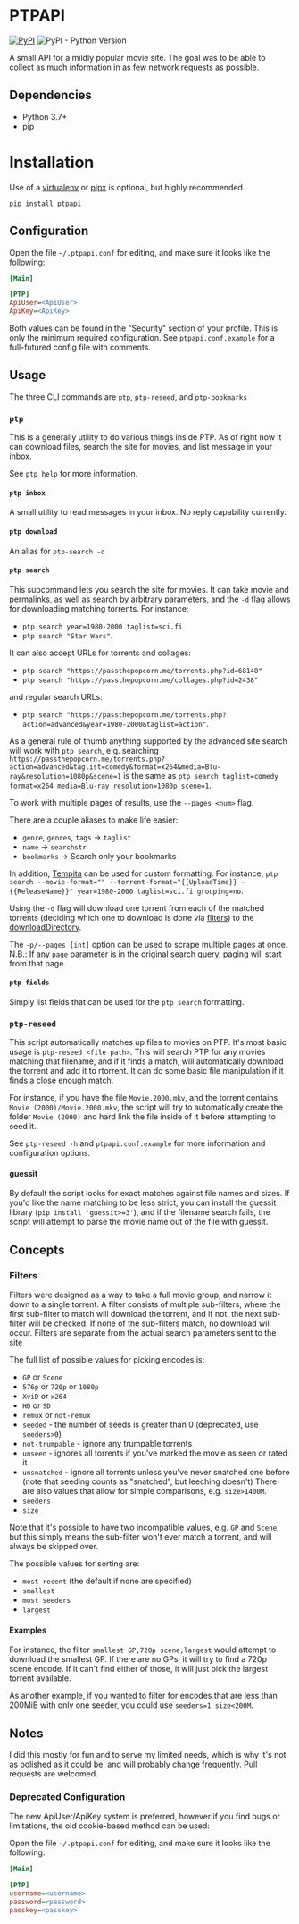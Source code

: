 # PTPAPI

[![PyPI](https://img.shields.io/pypi/v/pyrosimple)](https://pypi.org/project/ptpapi/)
![PyPI - Python Version](https://img.shields.io/pypi/pyversions/ptpapi)

A small API for a mildly popular movie site. The goal was to be able
to collect as much information in as few network requests as possible.

## Dependencies

* Python 3.7+
* pip

# Installation

Use of a
[virtualenv](https://virtualenv.readthedocs.org/en/latest/userguide.html#usage)
or [pipx](https://pypa.github.io/pipx/) is optional, but highly
recommended.

`pip install ptpapi`

## Configuration

Open the file `~/.ptpapi.conf` for editing, and make sure it looks like the following:

```ini
[Main]

[PTP]
ApiUser=<ApiUser>
ApiKey=<ApiKey>
```

Both values can be found in the "Security" section of your
profile. This is only the minimum required configuration. See
`ptpapi.conf.example` for a full-futured config file with comments.

## Usage

The three CLI commands are `ptp`, `ptp-reseed`, and `ptp-bookmarks`

### `ptp`

This is a generally utility to do various things inside PTP. As of
right now it can download files, search the site for movies, and list
message in your inbox.

See `ptp help` for more information.

#### `ptp inbox`

A small utility to read messages in your inbox. No reply capability currently.

#### `ptp download`

An alias for `ptp-search -d`

#### `ptp search`

This subcommand lets you search the site for movies. It can take movie
and permalinks, as well as search by arbitrary parameters, and the
`-d` flag allows for downloading matching torrents. For instance:
- `ptp search year=1980-2000 taglist=sci.fi`
- `ptp search "Star Wars"`.

It can also accept URLs for torrents and collages:
- `ptp search "https://passthepopcorn.me/torrents.php?id=68148"`
- `ptp search "https://passthepopcorn.me/collages.php?id=2438"`

and regular search URLs:
- `ptp search "https://passthepopcorn.me/torrents.php?action=advanced&year=1980-2000&taglist=action"`.

As a general rule of thumb anything supported by the advanced site
search will work with `ptp search`, e.g. searching
`https://passthepopcorn.me/torrents.php?action=advanced&taglist=comedy&format=x264&media=Blu-ray&resolution=1080p&scene=1`
is the same as `ptp search taglist=comedy format=x264 media=Blu-ray
resolution=1080p scene=1`.

To work with multiple pages of results, use the `--pages <num>` flag.

There are a couple aliases to make life easier:

* `genre`, `genres`, `tags` -> `taglist`
* `name` -> `searchstr`
* `bookmarks` -> Search only your bookmarks

In addition, [Tempita](http://pythonpaste.org/tempita/) can be used
for custom formatting. For instance, `ptp search --movie-format=""
--torrent-format="{{UploadTime}} - {{ReleaseName}}" year=1980-2000
taglist=sci.fi grouping=no`.

Using the `-d` flag will download one torrent from each of the matched
torrents (deciding which one to download is done via
[filters](#filters)) to the
[downloadDirectory](ptpapi.conf.example#L9).

The `-p/--pages [int]` option can be used to scrape multiple pages at
once. N.B.: If any `page` parameter is in the original search query,
paging will start from that page.

#### `ptp fields`

Simply list fields that can be used for the `ptp search` formatting.

### `ptp-reseed`

This script automatically matches up files to movies on PTP. It's most
basic usage is `ptp-reseed <file path>`. This will search PTP for any
movies matching that filename, and if it finds a match, will
automatically download the torrent and add it to rtorrent. It can do
some basic file manipulation if it finds a close enough match.

For instance, if you have the file `Movie.2000.mkv`, and the torrent
contains `Movie (2000)/Movie.2000.mkv`, the script will try to
automatically create the folder `Movie (2000)` and hard link the file
inside of it before attempting to seed it.

See `ptp-reseed -h` and `ptpapi.conf.example` for more information and
configuration options.

#### guessit

By default the script looks for exact matches against file names and
sizes. If you'd like the name matching to be less strict, you can
install the guessit library (`pip install 'guessit>=3'`), and if the
filename search fails, the script will attempt to parse the movie name
out of the file with guessit.

## Concepts

### Filters

Filters were designed as a way to take a full movie group, and narrow
it down to a single torrent. A filter consists of multiple
sub-filters, where the first sub-filter to match will download the
torrent, and if not, the next sub-filter will be checked. If none of
the sub-filters match, no download will occur. Filters are separate
from the actual search parameters sent to the site

The full list of possible values for picking encodes is:
* `GP` or `Scene`
* `576p` or `720p` or `1080p`
* `XviD` or `x264`
* `HD` or `SD`
* `remux` or `not-remux`
* `seeded` - the number of seeds is greater than 0 (deprecated, use `seeders>0`)
* `not-trumpable` - ignore any trumpable torrents
* `unseen` - ignores all torrents if you've marked the movie as seen or rated it
* `unsnatched` - ignore all torrents unless you've never snatched one before (note that seeding counts as "snatched", but leeching doesn't)
There are also values that allow for simple comparisons, e.g. `size>1400M`.
* `seeders`
* `size`

Note that it's possible to have two incompatible values, e.g. `GP` and
`Scene`, but this simply means the sub-filter won't ever match a
torrent, and will always be skipped over.

The possible values for sorting are:
* `most recent` (the default if none are specified)
* `smallest`
* `most seeders`
* `largest`

#### Examples

For instance, the filter `smallest GP,720p scene,largest` would
attempt to download the smallest GP. If there are no GPs, it will try
to find a 720p scene encode. If it can't find either of those, it will
just pick the largest torrent available.

As another example, if you wanted to filter for encodes that are less
than 200MiB with only one seeder, you could use `seeders=1 size<200M`.

## Notes

I did this mostly for fun and to serve my limited needs, which is why
it's not as polished as it could be, and will probably change
frequently.  Pull requests are welcomed.

### Deprecated Configuration

The new ApiUser/ApiKey system is preferred, however if you find bugs
or limitations, the old cookie-based method can be used:

Open the file `~/.ptpapi.conf` for editing, and make sure it looks
like the following:

```ini
[Main]

[PTP]
username=<username>
password=<password>
passkey=<passkey>
```
